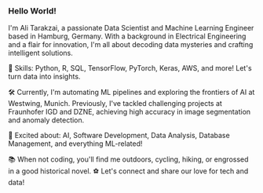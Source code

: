 ### Hello World! 
I'm Ali Tarakzai, a passionate Data Scientist and Machine Learning Engineer based in Hamburg, Germany. With a background in Electrical Engineering and a flair for innovation, I'm all about decoding data mysteries and crafting intelligent solutions.

🧠 Skills: Python, R, SQL, TensorFlow, PyTorch, Keras, AWS, and more! Let's turn data into insights.

🛠️ Currently, I'm automating ML pipelines and exploring the frontiers of AI at Westwing, Munich. Previously, I've tackled challenging projects at Fraunhofer IGD and DZNE, achieving high accuracy in image segmentation and anomaly detection.

🚀 Excited about: AI, Software Development, Data Analysis, Database Management, and everything ML-related!

📚 When not coding, you'll find me outdoors, cycling, hiking, or engrossed in a good historical novel. ⚽ Let's connect and share our love for tech and data!
